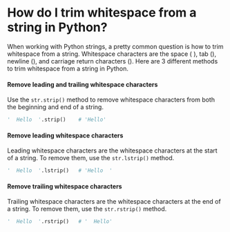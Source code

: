 # How do I trim whitespace from a string in Python?

When working with Python strings, a pretty common question is how to trim whitespace from a string. Whitespace characters are the space ( ), tab (), newline (), and carriage return characters (). Here are 3 different methods to trim whitespace from a string in Python.

#### Remove leading and trailing whitespace characters

Use the `str.strip()` method to remove whitespace characters from both the beginning and end of a string.

```py
'  Hello  '.strip()    # 'Hello'
```

#### Remove leading whitespace characters

Leading whitespace characters are the whitespace characters at the start of a string. To remove them, use the `str.lstrip()` method.

```py
'  Hello  '.lstrip()   # 'Hello  '
```

#### Remove trailing whitespace characters

Trailing whitespace characters are the whitespace characters at the end of a string. To remove them, use the `str.rstrip()` method.

```py
'  Hello  '.rstrip()   # '  Hello'
```
